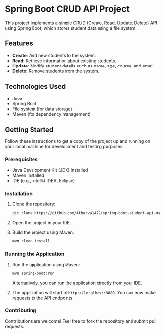 # Spring Boot CRUD API Project

This project implements a simple CRUD (Create, Read, Update, Delete) API using Spring Boot, which stores student data using a file system.

## Features

- **Create**: Add new students to the system.
- **Read**: Retrieve information about existing students.
- **Update**: Modify student details such as name, age, course, and email.
- **Delete**: Remove students from the system.

## Technologies Used

- Java
- Spring Boot
- File system (for data storage)
- Maven (for dependency management)

## Getting Started

Follow these instructions to get a copy of the project up and running on your local machine for development and testing purposes.

### Prerequisites

- Java Development Kit (JDK) installed
- Maven installed
- IDE (e.g., IntelliJ IDEA, Eclipse)

### Installation

1. Clone the repository:

   ```bash
   git clone https://github.com/Atharva1479/spring-boot-student-api-using-file.git
   ```

2. Open the project in your IDE.

3. Build the project using Maven:

   ```bash
   mvn clean install
   ```

### Running the Application

1. Run the application using Maven:

   ```bash
   mvn spring-boot:run
   ```

   Alternatively, you can run the application directly from your IDE.

2. The application will start at `http://localhost:8080`. You can now make requests to the API endpoints.

### Contributing

Contributions are welcome! Feel free to fork the repository and submit pull requests.
